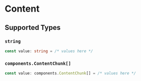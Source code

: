 # Content


## Supported Types

### `string`

```typescript
const value: string = /* values here */
```

### `components.ContentChunk[]`

```typescript
const value: components.ContentChunk[] = /* values here */
```

